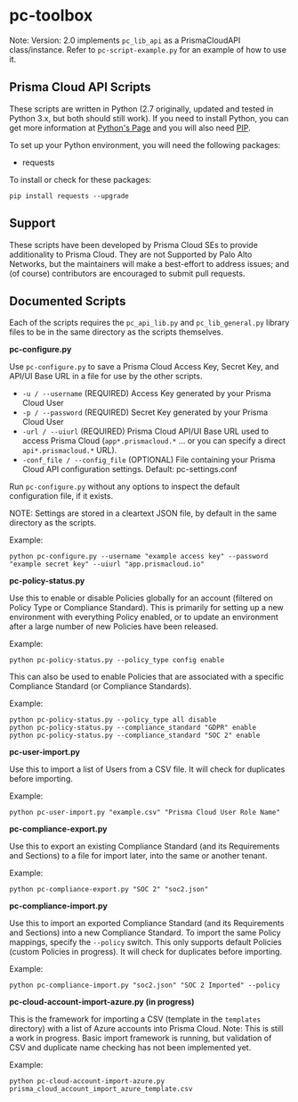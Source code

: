 # pc-toolbox

Note: Version: 2.0 implements `pc_lib_api` as a PrismaCloudAPI class/instance. 
Refer to `pc-script-example.py` for an example of how to use it.

## Prisma Cloud API Scripts

These scripts are written in Python (2.7 originally, updated and tested in Python 3.x, but both should still work).
If you need to install Python, you can get more information at [Python's Page](https://www.python.org/) and you will also need [PIP](https://pypi.python.org/pypi/pip). 

To set up your Python environment, you will need the following packages:

- requests

To install or check for these packages:

```
pip install requests --upgrade
```

## Support

These scripts have been developed by Prisma Cloud SEs to provide additionality to Prisma Cloud.
They are not Supported by Palo Alto Networks, but the maintainers will make a best-effort to address issues; and (of course) contributors are encouraged to submit pull requests.

## Documented Scripts

Each of the scripts requires the `pc_api_lib.py` and `pc_lib_general.py` library files to be in the same directory as the scripts themselves.

**pc-configure.py**

Use `pc-configure.py` to save a Prisma Cloud Access Key, Secret Key, and API/UI Base URL in a file for use by the other scripts.

- `-u / --username` (REQUIRED) Access Key generated by your Prisma Cloud User
- `-p / --password` (REQUIRED) Secret Key generated by your Prisma Cloud User
- `-url / --uiurl` (REQUIRED) Prisma Cloud API/UI Base URL used to access Prisma Cloud (`app*.prismacloud.*` ... or you can specify a direct `api*.prismacloud.*` URL). 
- `-conf_file / --config_file` (OPTIONAL) File containing your Prisma Cloud API configuration settings. Default: pc-settings.conf

Run `pc-configure.py` without any options to inspect the default configuration file, if it exists.

NOTE: Settings are stored in a cleartext JSON file, by default in the same directory as the scripts.

Example:

```
python pc-configure.py --username "example access key" --password "example secret key" --uiurl "app.prismacloud.io"
```

**pc-policy-status.py**

Use this to enable or disable Policies globally for an account (filtered on Policy Type or Compliance Standard).
This is primarily for setting up a new environment with everything Policy enabled, or to update an environment after a large number of new Policies have been released.

Example:

```
python pc-policy-status.py --policy_type config enable
```

This can also be used to enable Policies that are associated with a specific Compliance Standard (or Compliance Standards).

Example:

```
python pc-policy-status.py --policy_type all disable
python pc-policy-status.py --compliance_standard "GDPR" enable
python pc-policy-status.py --compliance_standard "SOC 2" enable
```

**pc-user-import.py**

Use this to import a list of Users from a CSV file.
It will check for duplicates before importing.

Example:

```
python pc-user-import.py "example.csv" "Prisma Cloud User Role Name"
```

**pc-compliance-export.py**

Use this to export an existing Compliance Standard (and its Requirements and Sections) to a file for import later, into the same or another tenant.

Example:

```
python pc-compliance-export.py "SOC 2" "soc2.json"
```

**pc-compliance-import.py**

Use this to import an exported Compliance Standard (and its Requirements and Sections) into a new Compliance Standard.
To import the same Policy mappings, specify the `--policy` switch. 
This only supports default Policies (custom Policies in progress).
It will check for duplicates before importing.

Example:

```
python pc-compliance-import.py "soc2.json" "SOC 2 Imported" --policy
```

**pc-cloud-account-import-azure.py (in progress)**

This is the framework for importing a CSV (template in the `templates` directory) with a list of Azure accounts into Prisma Cloud.
Note: This is still a work in progress. Basic import framework is running, but validation of CSV and duplicate name checking has not been implemented yet.

Example:

```
python pc-cloud-account-import-azure.py prisma_cloud_account_import_azure_template.csv
```
